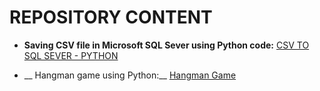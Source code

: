 # REPOSITORY CONTENT

* __Saving CSV file in Microsoft SQL Sever using Python code:__ 
[CSV TO SQL SEVER - PYTHON](https://github.com/lucastiagooliveira/lucastiagooliveira/tree/master/db/Socioeconomics_Chicago)

* __ Hangman game using Python:__ 
[Hangman Game](https://github.com/lucastiagooliveira/lucastiagooliveira/tree/master/Hangman_game)
